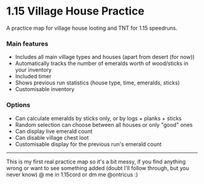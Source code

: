 # 1.15 Village House Practice
A practice map for village house looting and TNT for 1.15 speedruns.
### Main features
- Includes all main village types and houses (apart from desert (for now))
- Automatically tracks the number of emeralds worth of wood/sticks in your inventory
- Included timer
- Shows previous run statistics (house type, time, emeralds, sticks)
- Customisable inventory

### Options
- Can calculate emeralds by sticks only, or by logs + planks + sticks
- Random selection can choose between all houses or only "good" ones
- Can display live emerald count
- Can disable village chest loot
- Customisable display for the previous run's emerald count
---
This is my first real practice map so it's a bit messy, if you find anything wrong or want to see something added (doubt I'll follow through, but you never know) @ me in 1.15cord or dm me @ontricus :)
